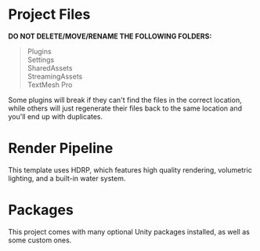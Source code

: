 # Project Files
**DO NOT DELETE/MOVE/RENAME THE FOLLOWING FOLDERS:**
> Plugins  
> Settings  
> SharedAssets  
> StreamingAssets  
> TextMesh Pro  

Some plugins will break if they can't find the files in the correct location, while others will just regenerate their files back to the same location and you'll end up with duplicates.

# Render Pipeline
This template uses HDRP, which features high quality rendering, volumetric lighting, and a built-in water system.

# Packages
This project comes with many optional Unity packages installed, as well as some custom ones.
